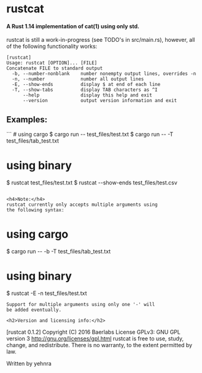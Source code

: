 <h1>rustcat</h1>
<h4>A Rust 1.14 implementation of cat(1) using only std.</h4>
rustcat is still a work-in-progress (see TODO's in src/main.rs),
however, all of the following functionality works:

```
[rustcat]
Usage: rustcat [OPTION]... [FILE]
Concatenate FILE to standard output
  -b, --number-nonblank    number nonempty output lines, overrides -n
  -n, --number             number all output lines
  -E, --show-ends          display $ at end of each line
  -T, --show-tabs          display TAB characters as ^I
      --help               display this help and exit
	  --version            output version information and exit
```

<h2>Examples:</h2>
```
# using cargo
$ cargo run -- test_files/test.txt
$ cargo run -- -T test_files/tab_test.txt

# using binary
$ rustcat test_files/test.txt
$ rustcat --show-ends test_files/test.csv
```

<h4>Note:</h4>
rustcat currently only accepts multiple arguments using
the following syntax:
```
# using cargo
$ cargo run -- -b -T test_files/tab_test.txt

# using binary
$ rustcat -E -n test_files/test.txt
```
Support for multiple arguments using only one '-' will
be added eventually.

<h2>Version and licensing info:</h2>

```
[rustcat 0.1.2]
Copyright (C) 2016 Baerlabs
License GPLv3: GNU GPL version 3 <http://gnu.org/licenses/gpl.html>
rustcat is free to use, study, change, and redistribute.
There is no warranty, to the extent permitted by law.

Written by yehnra
```
